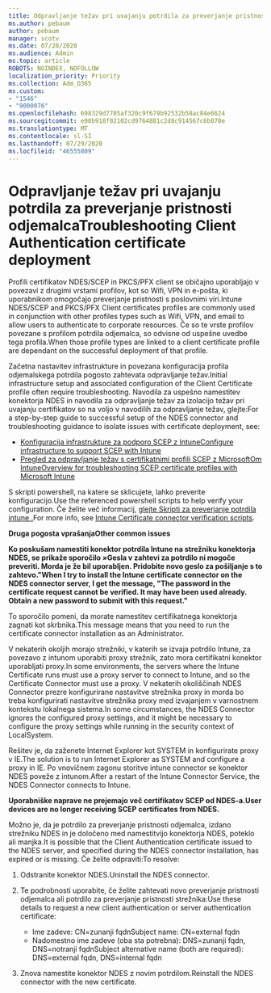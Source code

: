 ```yaml
---
title: Odpravljanje težav pri uvajanju potrdila za preverjanje pristnosti odjemalca
ms.author: pebaum
author: pebaum
manager: scotv
ms.date: 07/28/2020
ms.audience: Admin
ms.topic: article
ROBOTS: NOINDEX, NOFOLLOW
localization_priority: Priority
ms.collection: Adm_O365
ms.custom:
- "1546"
- "9000076"
ms.openlocfilehash: 698329d7705af320c9f679b92532b58ac84e6624
ms.sourcegitcommit: e90b918f02102cd9764881c2d8c914567c6b070e
ms.translationtype: MT
ms.contentlocale: sl-SI
ms.lasthandoff: 07/29/2020
ms.locfileid: "46555809"
---
```

# <a name="troubleshooting-client-authentication-certificate-deployment"></a><span data-ttu-id="023a5-102">Odpravljanje težav pri uvajanju potrdila za preverjanje pristnosti odjemalca</span><span class="sxs-lookup"><span data-stu-id="023a5-102">Troubleshooting Client Authentication certificate deployment</span></span>

<span data-ttu-id="023a5-103">Profili certifikatov NDES/SCEP in PKCS/PFX client se običajno uporabljajo v povezavi z drugimi vrstami profilov, kot so Wifi, VPN in e-pošta, ki uporabnikom omogočajo preverjanje pristnosti s poslovnimi viri.</span><span class="sxs-lookup"><span data-stu-id="023a5-103">Intune NDES/SCEP and PKCS/PFX Client certificates profiles are commonly used in conjunction with other profiles types such as Wifi, VPN, and email to allow users to authenticate to corporate resources.</span></span> <span data-ttu-id="023a5-104">Če so te vrste profilov povezane s profilom potrdila odjemalca, so odvisne od uspešne uvedbe tega profila.</span><span class="sxs-lookup"><span data-stu-id="023a5-104">When those profile types are linked to a client certificate profile are dependant on the successful deployment of that profile.</span></span>

<span data-ttu-id="023a5-105">Začetna nastavitev infrastrukture in povezana konfiguracija profila odjemalskega potrdila pogosto zahtevata odpravljanje težav.</span><span class="sxs-lookup"><span data-stu-id="023a5-105">Initial infrastructure setup and associated configuration of the Client Certificate profile often require troubleshooting.</span></span> <span data-ttu-id="023a5-106">Navodila za uspešno namestitev konektorja NDES in navodila za odpravljanje težav za izolacijo težav pri uvajanju certifikatov so na voljo v navodilih za odpravljanje težav, glejte:</span><span class="sxs-lookup"><span data-stu-id="023a5-106">For a step-by-step guide to successful setup of the NDES connector and troubleshooting guidance to isolate issues with certificate deployment, see:</span></span> 

- [<span data-ttu-id="023a5-107">Konfiguracija infrastrukture za podporo SCEP z Intune</span><span class="sxs-lookup"><span data-stu-id="023a5-107">Configure infrastructure to support SCEP with Intune</span></span>](https://support.microsoft.com/help/4459540/troubleshoot-ndes-configuration-for-use-with-intune)
- [<span data-ttu-id="023a5-108">Pregled za odpravljanje težav s certifikatnimi profili SCEP z MicrosoftOm Intune</span><span class="sxs-lookup"><span data-stu-id="023a5-108">Overview for troubleshooting SCEP certificate profiles with Microsoft Intune</span></span>](https://support.microsoft.com/help/4457481/troubleshooting-scep-certificate-profile-deployment-in-intune)

<span data-ttu-id="023a5-109">S skripti powershell, na katere se sklicujete, lahko preverite konfiguracijo.</span><span class="sxs-lookup"><span data-stu-id="023a5-109">Use the referenced powershell scripts to help verify your configuration.</span></span> <span data-ttu-id="023a5-110">Če želite več informacij, [glejte Skripti za preverjanje potrdila intune .](https://github.com/microsoftgraph/powershell-intune-samples/tree/master/CertificationAuthority)</span><span class="sxs-lookup"><span data-stu-id="023a5-110">For more info, see [Intune Certificate connector verification scripts](https://github.com/microsoftgraph/powershell-intune-samples/tree/master/CertificationAuthority).</span></span>

  
<span data-ttu-id="023a5-111">**Druga pogosta vprašanja**</span><span class="sxs-lookup"><span data-stu-id="023a5-111">**Other common issues**</span></span>

<span data-ttu-id="023a5-112">**Ko poskušam namestiti konektor potrdila Intune na strežniku konektorja NDES, se prikaže sporočilo »Gesla v zahtevi za potrdilo ni mogoče preveriti. Morda je že bil uporabljen. Pridobite novo geslo za pošiljanje s to zahtevo."**</span><span class="sxs-lookup"><span data-stu-id="023a5-112">**When I try to install the Intune certificate connector on the NDES connector server, I get the message, "The password in the certificate request cannot be verified. It may have been used already. Obtain a new password to submit with this request."**</span></span>  

<span data-ttu-id="023a5-113">To sporočilo pomeni, da morate namestitev certifikatnega konektorja zagnati kot skrbnika.</span><span class="sxs-lookup"><span data-stu-id="023a5-113">This message means that you need to run the certificate connector installation as an Administrator.</span></span>

<span data-ttu-id="023a5-114">V nekaterih okoljih morajo strežniki, v katerih se izvaja potrdilo Intune, za povezavo z intunom uporabiti proxy strežnik, zato mora certifikatni konektor uporabljati proxy.</span><span class="sxs-lookup"><span data-stu-id="023a5-114">In some environments, the servers where the Intune Certificate runs must use a proxy server to connect to Intune, and so the Certificate Connector must use a proxy.</span></span> <span data-ttu-id="023a5-115">V nekaterih okoliščinah NDES Connector prezre konfigurirane nastavitve strežnika proxy in morda bo treba konfigurirati nastavitve strežnika proxy med izvajanjem v varnostnem kontekstu lokalnega sistema.</span><span class="sxs-lookup"><span data-stu-id="023a5-115">In some circumstances, the NDES Connector ignores the configured proxy settings, and it might be necessary to configure the proxy settings while running in the security context of LocalSystem.</span></span> 
 
<span data-ttu-id="023a5-116">Rešitev je, da zaženete Internet Explorer kot SYSTEM in konfigurirate proxy v IE.</span><span class="sxs-lookup"><span data-stu-id="023a5-116">The solution is to run Internet Explorer as SYSTEM and configure a proxy in IE.</span></span> <span data-ttu-id="023a5-117">Po vnovičnem zagonu storitve intune connector se konektor NDES poveže z intunom.</span><span class="sxs-lookup"><span data-stu-id="023a5-117">After a restart of the Intune Connector Service, the NDES Connector connects to Intune.</span></span>

<span data-ttu-id="023a5-118">**Uporabniške naprave ne prejemajo več certifikatov SCEP od NDES-a.**</span><span class="sxs-lookup"><span data-stu-id="023a5-118">**User devices are no longer receiving SCEP certificates from NDES.**</span></span>

<span data-ttu-id="023a5-119">Možno je, da je potrdilo za preverjanje pristnosti odjemalca, izdano strežniku NDES in je določeno med namestitvijo konektorja NDES, poteklo ali manjka.</span><span class="sxs-lookup"><span data-stu-id="023a5-119">It is possible that the Client Authentication certificate issued to the NDES server, and specified during the NDES connector installation, has expired or is missing.</span></span> <span data-ttu-id="023a5-120">Če želite odpraviti:</span><span class="sxs-lookup"><span data-stu-id="023a5-120">To resolve:</span></span> 
 
1. <span data-ttu-id="023a5-121">Odstranite konektor NDES.</span><span class="sxs-lookup"><span data-stu-id="023a5-121">Uninstall the NDES connector.</span></span>  
2. <span data-ttu-id="023a5-122">Te podrobnosti uporabite, če želite zahtevati novo preverjanje pristnosti odjemalca ali potrdilo za preverjanje pristnosti strežnika:</span><span class="sxs-lookup"><span data-stu-id="023a5-122">Use these details to request a new client authentication or server authentication certificate:</span></span> 
 
    - <span data-ttu-id="023a5-123">Ime zadeve: CN=zunanji fqdn</span><span class="sxs-lookup"><span data-stu-id="023a5-123">Subject name: CN=external fqdn</span></span>  
    - <span data-ttu-id="023a5-124">Nadomestno ime zadeve (oba sta potrebna): DNS=zunanji fqdn, DNS=notranji fqdn</span><span class="sxs-lookup"><span data-stu-id="023a5-124">Subject alternative name (both are required): DNS=external fqdn, DNS=internal fqdn</span></span> 
 
3. <span data-ttu-id="023a5-125">Znova namestite konektor NDES z novim potrdilom.</span><span class="sxs-lookup"><span data-stu-id="023a5-125">Reinstall the NDES connector with the new certificate.</span></span>